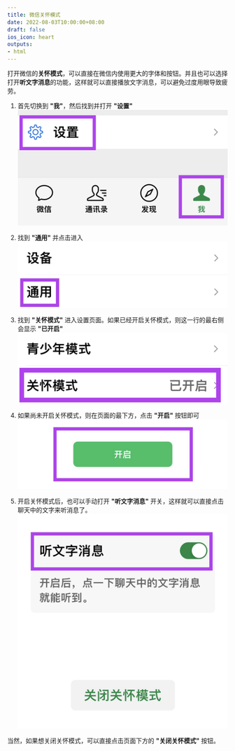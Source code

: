 ```yaml
---
title: 微信关怀模式
date: 2022-08-03T10:00:00+08:00
draft: false
ios_icon: heart
outputs:
- html
---
```


打开微信的**关怀模式**，可以直接在微信内使用更大的字体和按钮。并且也可以选择打开**听文字消息**的功能，这样就可以直接播放文字消息，可以避免过度用眼导致疲劳。

1. 首先切换到 **"我"**，然后找到并打开 **"设置"**
   <img src="./settings.jpg">

2. 找到 **"通用"** 并点击进入
   <img src="./general.jpg">

3. 找到 **"关怀模式"** 进入设置页面。如果已经开启关怀模式，则这一行的最右侧会显示 **"已开启"**
   <img src="./caring-mode.jpg">

4. 如果尚未开启关怀模式，则在页面的最下方，点击 **"开启"** 按钮即可
   <img src="./turn-on.jpg">

5. 开启关怀模式后，也可以手动打开 **"听文字消息"** 开关，这样就可以直接点击聊天中的文字来听消息了。
   <img src="./listen-to-text-message.jpg">

当然，如果想关闭关怀模式，可以直接点击页面下方的 **"关闭关怀模式"** 按钮。
